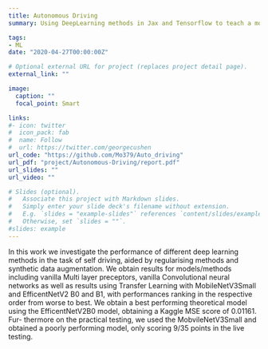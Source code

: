 ```yaml
---
title: Autonomous Driving
summary: Using DeepLearning methods in Jax and Tensorflow to teach a model to drive a car.

tags:
- ML
date: "2020-04-27T00:00:00Z"

# Optional external URL for project (replaces project detail page).
external_link: ""

image:
  caption: ""
  focal_point: Smart

links:
#- icon: twitter
#  icon_pack: fab
#  name: Follow
#  url: https://twitter.com/georgecushen
url_code: "https://github.com/Mo379/Auto_driving"
url_pdf: "project/Autonomous-Driving/report.pdf"
url_slides: ""
url_video: ""

# Slides (optional).
#   Associate this project with Markdown slides.
#   Simply enter your slide deck's filename without extension.
#   E.g. `slides = "example-slides"` references `content/slides/example-slides.md`.
#   Otherwise, set `slides = ""`.
#slides: example
---
```

In this work we investigate the performance of different deep learning methods in the task of
self driving, aided by regularising methods and synthetic data augmentation. We obtain results
for models/methods including vanilla Multi layer preceptors, vanilla Convolutional neural networks
as well as results using Transfer Learning with MobileNetV3Small and EfficentNetV2 B0 and B1,
with performances ranking in the respective order from worse to best. We obtain a best performing
theoretical model using the EfficentNetV2B0 model, obtaining a Kaggle MSE score of 0.01161. Fur-
thermore on the practical testing, we used the MobvileNetV3Small and obtained a poorly performing
model, only scoring 9/35 points in the live testing.
